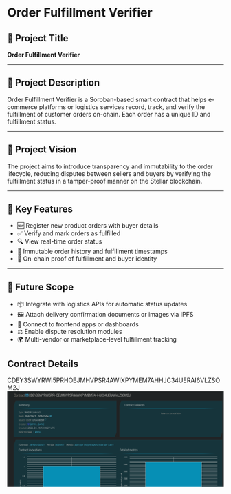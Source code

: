 # Order Fulfillment Verifier

## 📌 Project Title
**Order Fulfillment Verifier**

---

## 📄 Project Description
Order Fulfillment Verifier is a Soroban-based smart contract that helps e-commerce platforms or logistics services record, track, and verify the fulfillment of customer orders on-chain. Each order has a unique ID and fulfillment status.

---

## 🎯 Project Vision
The project aims to introduce transparency and immutability to the order lifecycle, reducing disputes between sellers and buyers by verifying the fulfillment status in a tamper-proof manner on the Stellar blockchain.

---

## 🚀 Key Features
- 🆕 Register new product orders with buyer details
- ✅ Verify and mark orders as fulfilled
- 🔍 View real-time order status
- 🧾 Immutable order history and fulfillment timestamps
- 🔐 On-chain proof of fulfillment and buyer identity

---

## 🔮 Future Scope
- 📦 Integrate with logistics APIs for automatic status updates
- 🖼 Attach delivery confirmation documents or images via IPFS
- 📲 Connect to frontend apps or dashboards
- ⚖ Enable dispute resolution modules
- 🌍 Multi-vendor or marketplace-level fulfillment tracking

## Contract Details
CDEY3SWYRWI5PRHOEJMHVPSR4AWIXPYMEM7AHHJC34UERAI6VLZSOM2J
![alt text](image.png)